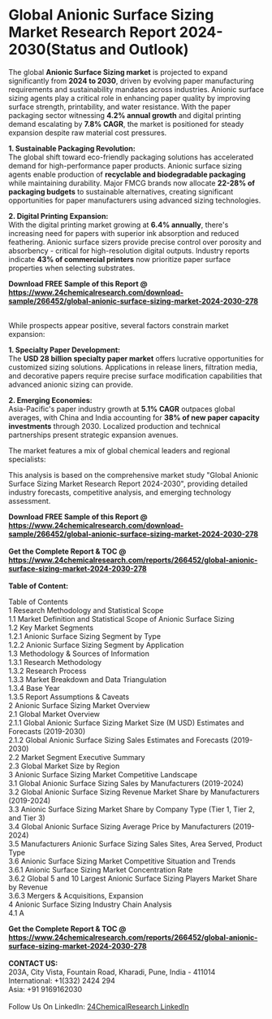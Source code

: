 <h1>Global Anionic Surface Sizing Market Research Report 2024-2030(Status and Outlook)</h1><p>The global <strong>Anionic Surface Sizing market</strong> is projected to expand significantly from <strong>2024 to 2030</strong>, driven by evolving paper manufacturing requirements and sustainability mandates across industries. Anionic surface sizing agents play a critical role in enhancing paper quality by improving surface strength, printability, and water resistance. With the paper packaging sector witnessing <strong>4.2% annual growth</strong> and digital printing demand escalating by <strong>7.8% CAGR</strong>, the market is positioned for steady expansion despite raw material cost pressures.</p><p><strong>1. Sustainable Packaging Revolution:</strong><br>
The global shift toward eco-friendly packaging solutions has accelerated demand for high-performance paper products. Anionic surface sizing agents enable production of <strong>recyclable and biodegradable packaging</strong> while maintaining durability. Major FMCG brands now allocate <strong>22-28% of packaging budgets</strong> to sustainable alternatives, creating significant opportunities for paper manufacturers using advanced sizing technologies.</p><p><strong>2. Digital Printing Expansion:</strong><br>
With the digital printing market growing at <strong>6.4% annually</strong>, there's increasing need for papers with superior ink absorption and reduced feathering. Anionic surface sizers provide precise control over porosity and absorbency - critical for high-resolution digital outputs. Industry reports indicate <strong>43% of commercial printers</strong> now prioritize paper surface properties when selecting substrates.</p><div><b>Download FREE Sample of this Report @ 
            <a href="https://www.24chemicalresearch.com/download-sample/266452/global-anionic-surface-sizing-market-2024-2030-278">
            https://www.24chemicalresearch.com/download-sample/266452/global-anionic-surface-sizing-market-2024-2030-278</a></b></div><br><p>While prospects appear positive, several factors constrain market expansion:</p><p><strong>1. Specialty Paper Development:</strong><br>
The <strong>USD 28 billion specialty paper market</strong> offers lucrative opportunities for customized sizing solutions. Applications in release liners, filtration media, and decorative papers require precise surface modification capabilities that advanced anionic sizing can provide.</p><p><strong>2. Emerging Economies:</strong><br>
Asia-Pacific's paper industry growth at <strong>5.1% CAGR</strong> outpaces global averages, with China and India accounting for <strong>38% of new paper capacity investments</strong> through 2030. Localized production and technical partnerships present strategic expansion avenues.</p><p>The market features a mix of global chemical leaders and regional specialists:</p><p>This analysis is based on the comprehensive market study "Global Anionic Surface Sizing Market Research Report 2024-2030", providing detailed industry forecasts, competitive analysis, and emerging technology assessment.</p><div><b>Download FREE Sample of this Report @ 
            <a href="https://www.24chemicalresearch.com/download-sample/266452/global-anionic-surface-sizing-market-2024-2030-278">
            https://www.24chemicalresearch.com/download-sample/266452/global-anionic-surface-sizing-market-2024-2030-278</a></b></div><br><div><b>Get the Complete Report & TOC @ 
            <a href="https://www.24chemicalresearch.com/reports/266452/global-anionic-surface-sizing-market-2024-2030-278">
            https://www.24chemicalresearch.com/reports/266452/global-anionic-surface-sizing-market-2024-2030-278</a></b></div><br>
            <b>Table of Content:</b><p>Table of Contents<br />
1 Research Methodology and Statistical Scope<br />
1.1 Market Definition and Statistical Scope of Anionic Surface Sizing<br />
1.2 Key Market Segments<br />
1.2.1 Anionic Surface Sizing Segment by Type<br />
1.2.2 Anionic Surface Sizing Segment by Application<br />
1.3 Methodology & Sources of Information<br />
1.3.1 Research Methodology<br />
1.3.2 Research Process<br />
1.3.3 Market Breakdown and Data Triangulation<br />
1.3.4 Base Year<br />
1.3.5 Report Assumptions & Caveats<br />
2 Anionic Surface Sizing Market Overview<br />
2.1 Global Market Overview<br />
2.1.1 Global Anionic Surface Sizing Market Size (M USD) Estimates and Forecasts (2019-2030)<br />
2.1.2 Global Anionic Surface Sizing Sales Estimates and Forecasts (2019-2030)<br />
2.2 Market Segment Executive Summary<br />
2.3 Global Market Size by Region<br />
3 Anionic Surface Sizing Market Competitive Landscape<br />
3.1 Global Anionic Surface Sizing Sales by Manufacturers (2019-2024)<br />
3.2 Global Anionic Surface Sizing Revenue Market Share by Manufacturers (2019-2024)<br />
3.3 Anionic Surface Sizing Market Share by Company Type (Tier 1, Tier 2, and Tier 3)<br />
3.4 Global Anionic Surface Sizing Average Price by Manufacturers (2019-2024)<br />
3.5 Manufacturers Anionic Surface Sizing Sales Sites, Area Served, Product Type<br />
3.6 Anionic Surface Sizing Market Competitive Situation and Trends<br />
3.6.1 Anionic Surface Sizing Market Concentration Rate<br />
3.6.2 Global 5 and 10 Largest Anionic Surface Sizing Players Market Share by Revenue<br />
3.6.3 Mergers & Acquisitions, Expansion<br />
4 Anionic Surface Sizing Industry Chain Analysis<br />
4.1 A</p><div><b>Get the Complete Report & TOC @ 
            <a href="https://www.24chemicalresearch.com/reports/266452/global-anionic-surface-sizing-market-2024-2030-278">
            https://www.24chemicalresearch.com/reports/266452/global-anionic-surface-sizing-market-2024-2030-278</a></b></div><br><b>CONTACT US:</b><br>
            203A, City Vista, Fountain Road, Kharadi, Pune, India - 411014<br>
            International: +1(332) 2424 294<br>
            Asia: +91 9169162030 <br><br>
            Follow Us On LinkedIn: <a href="https://www.linkedin.com/company/24chemicalresearch/">24ChemicalResearch LinkedIn</a>